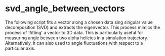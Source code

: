 # svd_angle_between_vectors
The following script fits a vector along a chosen data sing singular value decomposition (SVD) and extracts the eigenvector. This process mimics the process of 'fitting' a vector to 3D data. This is particularly useful for measuring angle between two alpha helicies in a simulation trajectory. Alternatively, it can also used to angle fluctuations with respect to a particular axis.
